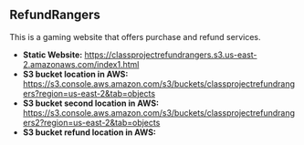 ## RefundRangers

This is a gaming website that offers purchase and refund services. 

- **Static Website:** https://classprojectrefundrangers.s3.us-east-2.amazonaws.com/index1.html
- **S3 bucket location in AWS:** https://s3.console.aws.amazon.com/s3/buckets/classprojectrefundrangers?region=us-east-2&tab=objects
- **S3 bucket second location in AWS:** https://s3.console.aws.amazon.com/s3/buckets/classprojectrefundrangers2?region=us-east-2&tab=objects
- **S3 bucket refund location in AWS:**
